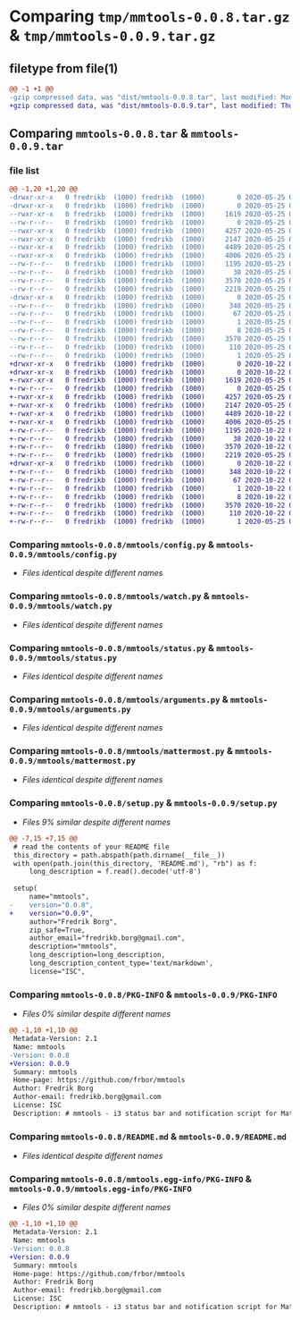 # Comparing `tmp/mmtools-0.0.8.tar.gz` & `tmp/mmtools-0.0.9.tar.gz`

## filetype from file(1)

```diff
@@ -1 +1 @@
-gzip compressed data, was "dist/mmtools-0.0.8.tar", last modified: Mon May 25 06:19:56 2020, max compression
+gzip compressed data, was "dist/mmtools-0.0.9.tar", last modified: Thu Oct 22 06:39:59 2020, max compression
```

## Comparing `mmtools-0.0.8.tar` & `mmtools-0.0.9.tar`

### file list

```diff
@@ -1,20 +1,20 @@
-drwxr-xr-x   0 fredrikb  (1000) fredrikb  (1000)        0 2020-05-25 06:19:56.000000 mmtools-0.0.8/
-drwxr-xr-x   0 fredrikb  (1000) fredrikb  (1000)        0 2020-05-25 06:19:56.000000 mmtools-0.0.8/mmtools/
--rwxr-xr-x   0 fredrikb  (1000) fredrikb  (1000)     1619 2020-05-25 06:00:46.000000 mmtools-0.0.8/mmtools/config.py
--rw-r--r--   0 fredrikb  (1000) fredrikb  (1000)        0 2020-05-25 06:00:46.000000 mmtools-0.0.8/mmtools/__init__.py
--rwxr-xr-x   0 fredrikb  (1000) fredrikb  (1000)     4257 2020-05-25 06:00:46.000000 mmtools-0.0.8/mmtools/watch.py
--rwxr-xr-x   0 fredrikb  (1000) fredrikb  (1000)     2147 2020-05-25 06:00:46.000000 mmtools-0.0.8/mmtools/status.py
--rwxr-xr-x   0 fredrikb  (1000) fredrikb  (1000)     4489 2020-05-25 06:19:25.000000 mmtools-0.0.8/mmtools/arguments.py
--rwxr-xr-x   0 fredrikb  (1000) fredrikb  (1000)     4006 2020-05-25 06:00:46.000000 mmtools-0.0.8/mmtools/mattermost.py
--rw-r--r--   0 fredrikb  (1000) fredrikb  (1000)     1195 2020-05-25 06:18:14.000000 mmtools-0.0.8/setup.py
--rw-r--r--   0 fredrikb  (1000) fredrikb  (1000)       38 2020-05-25 06:19:56.000000 mmtools-0.0.8/setup.cfg
--rw-r--r--   0 fredrikb  (1000) fredrikb  (1000)     3570 2020-05-25 06:19:56.000000 mmtools-0.0.8/PKG-INFO
--rw-r--r--   0 fredrikb  (1000) fredrikb  (1000)     2219 2020-05-25 06:00:46.000000 mmtools-0.0.8/README.md
-drwxr-xr-x   0 fredrikb  (1000) fredrikb  (1000)        0 2020-05-25 06:19:56.000000 mmtools-0.0.8/mmtools.egg-info/
--rw-r--r--   0 fredrikb  (1000) fredrikb  (1000)      348 2020-05-25 06:19:56.000000 mmtools-0.0.8/mmtools.egg-info/SOURCES.txt
--rw-r--r--   0 fredrikb  (1000) fredrikb  (1000)       67 2020-05-25 06:19:56.000000 mmtools-0.0.8/mmtools.egg-info/requires.txt
--rw-r--r--   0 fredrikb  (1000) fredrikb  (1000)        1 2020-05-25 06:19:56.000000 mmtools-0.0.8/mmtools.egg-info/dependency_links.txt
--rw-r--r--   0 fredrikb  (1000) fredrikb  (1000)        8 2020-05-25 06:19:56.000000 mmtools-0.0.8/mmtools.egg-info/top_level.txt
--rw-r--r--   0 fredrikb  (1000) fredrikb  (1000)     3570 2020-05-25 06:19:56.000000 mmtools-0.0.8/mmtools.egg-info/PKG-INFO
--rw-r--r--   0 fredrikb  (1000) fredrikb  (1000)      110 2020-05-25 06:19:56.000000 mmtools-0.0.8/mmtools.egg-info/entry_points.txt
--rw-r--r--   0 fredrikb  (1000) fredrikb  (1000)        1 2020-05-25 06:08:44.000000 mmtools-0.0.8/mmtools.egg-info/zip-safe
+drwxr-xr-x   0 fredrikb  (1000) fredrikb  (1000)        0 2020-10-22 06:39:59.000000 mmtools-0.0.9/
+drwxr-xr-x   0 fredrikb  (1000) fredrikb  (1000)        0 2020-10-22 06:39:59.000000 mmtools-0.0.9/mmtools/
+-rwxr-xr-x   0 fredrikb  (1000) fredrikb  (1000)     1619 2020-05-25 06:00:46.000000 mmtools-0.0.9/mmtools/config.py
+-rw-r--r--   0 fredrikb  (1000) fredrikb  (1000)        0 2020-05-25 06:00:46.000000 mmtools-0.0.9/mmtools/__init__.py
+-rwxr-xr-x   0 fredrikb  (1000) fredrikb  (1000)     4257 2020-05-25 06:00:46.000000 mmtools-0.0.9/mmtools/watch.py
+-rwxr-xr-x   0 fredrikb  (1000) fredrikb  (1000)     2147 2020-05-25 06:00:46.000000 mmtools-0.0.9/mmtools/status.py
+-rwxr-xr-x   0 fredrikb  (1000) fredrikb  (1000)     4489 2020-10-22 06:39:02.000000 mmtools-0.0.9/mmtools/arguments.py
+-rwxr-xr-x   0 fredrikb  (1000) fredrikb  (1000)     4006 2020-05-25 06:00:46.000000 mmtools-0.0.9/mmtools/mattermost.py
+-rw-r--r--   0 fredrikb  (1000) fredrikb  (1000)     1195 2020-10-22 06:39:04.000000 mmtools-0.0.9/setup.py
+-rw-r--r--   0 fredrikb  (1000) fredrikb  (1000)       38 2020-10-22 06:39:59.000000 mmtools-0.0.9/setup.cfg
+-rw-r--r--   0 fredrikb  (1000) fredrikb  (1000)     3570 2020-10-22 06:39:59.000000 mmtools-0.0.9/PKG-INFO
+-rw-r--r--   0 fredrikb  (1000) fredrikb  (1000)     2219 2020-05-25 06:00:46.000000 mmtools-0.0.9/README.md
+drwxr-xr-x   0 fredrikb  (1000) fredrikb  (1000)        0 2020-10-22 06:39:59.000000 mmtools-0.0.9/mmtools.egg-info/
+-rw-r--r--   0 fredrikb  (1000) fredrikb  (1000)      348 2020-10-22 06:39:59.000000 mmtools-0.0.9/mmtools.egg-info/SOURCES.txt
+-rw-r--r--   0 fredrikb  (1000) fredrikb  (1000)       67 2020-10-22 06:39:59.000000 mmtools-0.0.9/mmtools.egg-info/requires.txt
+-rw-r--r--   0 fredrikb  (1000) fredrikb  (1000)        1 2020-10-22 06:39:59.000000 mmtools-0.0.9/mmtools.egg-info/dependency_links.txt
+-rw-r--r--   0 fredrikb  (1000) fredrikb  (1000)        8 2020-10-22 06:39:59.000000 mmtools-0.0.9/mmtools.egg-info/top_level.txt
+-rw-r--r--   0 fredrikb  (1000) fredrikb  (1000)     3570 2020-10-22 06:39:59.000000 mmtools-0.0.9/mmtools.egg-info/PKG-INFO
+-rw-r--r--   0 fredrikb  (1000) fredrikb  (1000)      110 2020-10-22 06:39:59.000000 mmtools-0.0.9/mmtools.egg-info/entry_points.txt
+-rw-r--r--   0 fredrikb  (1000) fredrikb  (1000)        1 2020-05-25 06:08:44.000000 mmtools-0.0.9/mmtools.egg-info/zip-safe
```

### Comparing `mmtools-0.0.8/mmtools/config.py` & `mmtools-0.0.9/mmtools/config.py`

 * *Files identical despite different names*

### Comparing `mmtools-0.0.8/mmtools/watch.py` & `mmtools-0.0.9/mmtools/watch.py`

 * *Files identical despite different names*

### Comparing `mmtools-0.0.8/mmtools/status.py` & `mmtools-0.0.9/mmtools/status.py`

 * *Files identical despite different names*

### Comparing `mmtools-0.0.8/mmtools/arguments.py` & `mmtools-0.0.9/mmtools/arguments.py`

 * *Files identical despite different names*

### Comparing `mmtools-0.0.8/mmtools/mattermost.py` & `mmtools-0.0.9/mmtools/mattermost.py`

 * *Files identical despite different names*

### Comparing `mmtools-0.0.8/setup.py` & `mmtools-0.0.9/setup.py`

 * *Files 9% similar despite different names*

```diff
@@ -7,15 +7,15 @@
 # read the contents of your README file
 this_directory = path.abspath(path.dirname(__file__))
 with open(path.join(this_directory, 'README.md'), "rb") as f:
     long_description = f.read().decode('utf-8')
 
 setup(
     name="mmtools",
-    version="0.0.8",
+    version="0.0.9",
     author="Fredrik Borg",
     zip_safe=True,
     author_email="fredrikb.borg@gmail.com",
     description="mmtools",
     long_description=long_description,
     long_description_content_type='text/markdown',
     license="ISC",
```

### Comparing `mmtools-0.0.8/PKG-INFO` & `mmtools-0.0.9/PKG-INFO`

 * *Files 0% similar despite different names*

```diff
@@ -1,10 +1,10 @@
 Metadata-Version: 2.1
 Name: mmtools
-Version: 0.0.8
+Version: 0.0.9
 Summary: mmtools
 Home-page: https://github.com/frbor/mmtools
 Author: Fredrik Borg
 Author-email: fredrikb.borg@gmail.com
 License: ISC
 Description: # mmtools - i3 status bar and notification script for Mattermost
```

### Comparing `mmtools-0.0.8/README.md` & `mmtools-0.0.9/README.md`

 * *Files identical despite different names*

### Comparing `mmtools-0.0.8/mmtools.egg-info/PKG-INFO` & `mmtools-0.0.9/mmtools.egg-info/PKG-INFO`

 * *Files 0% similar despite different names*

```diff
@@ -1,10 +1,10 @@
 Metadata-Version: 2.1
 Name: mmtools
-Version: 0.0.8
+Version: 0.0.9
 Summary: mmtools
 Home-page: https://github.com/frbor/mmtools
 Author: Fredrik Borg
 Author-email: fredrikb.borg@gmail.com
 License: ISC
 Description: # mmtools - i3 status bar and notification script for Mattermost
```

